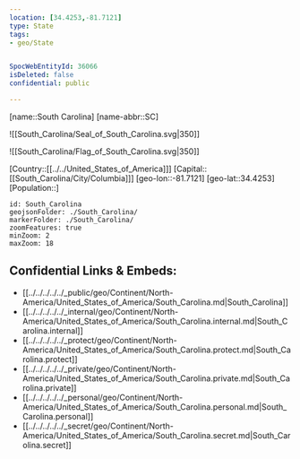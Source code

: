 ```yaml
---
location: [34.4253,-81.7121]
type: State
tags:
- geo/State


SpocWebEntityId: 36066
isDeleted: false
confidential: public

---
```

[name::South Carolina]
[name-abbr::SC]

![[South_Carolina/Seal_of_South_Carolina.svg|350]]

![[South_Carolina/Flag_of_South_Carolina.svg|350]]


[Country::[[../../United_States_of_America]]]
[Capital::[[South_Carolina/City/Columbia]]]
[geo-lon::-81.7121]
[geo-lat::34.4253]
[Population::]



```leaflet
id: South_Carolina
geojsonFolder: ./South_Carolina/
markerFolder: ./South_Carolina/
zoomFeatures: true 
minZoom: 2 
maxZoom: 18
```


## Confidential Links & Embeds: 
- [[../../../../../_public/geo/Continent/North-America/United_States_of_America/South_Carolina.md|South_Carolina]] 
- [[../../../../../_internal/geo/Continent/North-America/United_States_of_America/South_Carolina.internal.md|South_Carolina.internal]] 
- [[../../../../../_protect/geo/Continent/North-America/United_States_of_America/South_Carolina.protect.md|South_Carolina.protect]] 
- [[../../../../../_private/geo/Continent/North-America/United_States_of_America/South_Carolina.private.md|South_Carolina.private]] 
- [[../../../../../_personal/geo/Continent/North-America/United_States_of_America/South_Carolina.personal.md|South_Carolina.personal]] 
- [[../../../../../_secret/geo/Continent/North-America/United_States_of_America/South_Carolina.secret.md|South_Carolina.secret]] 
